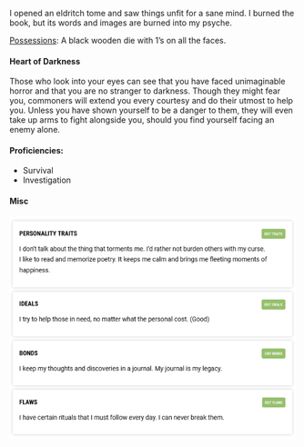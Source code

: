 I opened an eldritch tome and saw things unfit for a sane mind. I burned the book, but its words and images are burned into my psyche.

[Possessions](Possessions.md): A black wooden die with 1’s on all the faces.

#### Heart of Darkness
Those who look into your eyes can see that you have faced unimaginable horror and that you are no stranger to darkness. Though they might fear you, commoners will extend you every courtesy and do their utmost to help you. Unless you have shown yourself to be a danger to them, they will even take up arms to fight alongside you, should you find yourself facing an enemy alone.

#### Proficiencies:
- Survival
- Investigation
#### Misc
![Personaility Traits](../_media/misc%20images/img_Personal-characteristics.png)